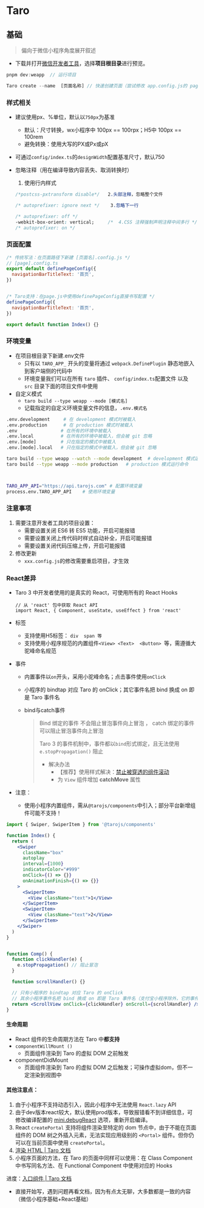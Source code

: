 # Taro



## 基础

> 偏向于微信小程序角度展开叙述

- 下载并打开[微信开发者工具](https://developers.weixin.qq.com/miniprogram/dev/devtools/download.html)，选择**项目根目录**进行预览。

```js
pnpm dev:weapp  // 运行项目

Taro create --name  [页面名称] // 快速创建页面（尝试修改 app.config.js的 pages字段）

```





### 样式相关

- 建议使用px、%单位，默认以`750px`为基准

  - 默认：尺寸转换，wx小程序中 100px == 100rpx；H5中 100px == 100rem
  - 避免转换：使用大写的PX或Px或pX

- 可通过`config/index.ts`的`designWidth`配置基准尺寸，默认750

- 忽略注释（用在编译导致内容丢失、取消转换时）

  1. 使用行内样式

  ```css
  /*postcss-pxtransform disable*/   2.头部注释，忽略整个文件
  
  /* autoprefixer: ignore next */    3.忽略下一行
  
  /* autoprefixer: off */
  -webkit-box-orient: vertical;		/*  4.CSS 注释强制声明注释中间多行 */
  /* autoprefixer: on */
  ```





### 页面配置

```js
/* 传统写法：在页面路径下新建 [页面名].config.js */
// [page].config.ts
export default definePageConfig({
  navigationBarTitleText: '首页',
})


/* Taro支持：在page.js中使用definePageConfig直接书写配置 */
definePageConfig({
  navigationBarTitleText: '首页',
})

export default function Index() {}
```



### 环境变量

- 在项目根目录下新建.env文件
  - 只有以 `TARO_APP_` 开头的变量将通过 `webpack.DefinePlugin` 静态地嵌入到客户端侧的代码中
  - 环境变量我们可以在所有 `taro` 插件、 `config/index.ts`配置文件 以及 `src` 目录下面的项目文件中使用
- 自定义模式
  - `taro build --type weapp --mode [模式名]`
  - 记载指定的自定义环境变量文件的信息，`.env.模式名`

```sh
.env.development     # 在 development 模式时被载入
.env.production      # 在 production 模式时被载入
.env                # 在所有的环境中被载入
.env.local          # 在所有的环境中被载入，但会被 git 忽略
.env.[mode]         # 只在指定的模式中被载入
.env.[mode].local   # 只在指定的模式中被载入，但会被 git 忽略

taro build --type weapp --watch --mode development 	# development 模式运行命令
taro build --type weapp --mode production	# production 模式运行命令



TARO_APP_API="https://api.tarojs.com" # 配置环境变量
process.env.TARO_APP_API	# 使用环境变量
```





### 注意事项

1. 需要注意开发者工具的项目设置：
   - 需要设置关闭 ES6 转 ES5 功能，开启可能报错
   - 需要设置关闭上传代码时样式自动补全，开启可能报错
   - 需要设置关闭代码压缩上传，开启可能报错
2. 修改更新
   - `xxx.config.js`的修改需要重启项目，才生效

















### React差异

- Taro 3 中开发者使用的是真实的 React，可使用所有的 React Hooks

  ```react
  // 从 'react' 包中获取 React API
  import React, { Component, useState, useEffect } from 'react'
  ```

- 标签

  - 支持使用H5标签： `div  span 等`
  - 支持使用小程序规范的内置组件`<View> <Text>  <Button> `等，需遵循大驼峰命名规范

- 事件

  - 内置事件以`on`开头，采用小驼峰命名；点击事件使用`onClick`

  - 小程序的 bindtap 对应 Taro 的 onClick；其它事件名把 bind 换成 on 即是 Taro 事件名

  - bind与catch事件

    > Bind 绑定的事件 不会阻止冒泡事件向上冒泡 ， catch 绑定的事件 可以阻止冒泡事件向上冒泡
    >
    > Taro 3 的事件机制中，事件都以`bind`形式绑定，且无法使用 `e.stopPropagation()` 阻止
    >
    > - 解决办法
    >   - 【推荐】使用样式解决：[禁止被穿透的组件滚动](https://github.com/NervJS/taro/issues/5984#issuecomment-614502302)
    >   - 为 `View` 组件增加 **catchMove** 属性

- 注意：

  - 使用小程序内置组件，需从`@tarojs/components`中引入；部分平台新增组件可能不支持！

```jsx
import { Swiper, SwiperItem } from '@tarojs/components'

function Index() {
  return (
    <Swiper
      className="box"
      autoplay
      interval={1000}
      indicatorColor="#999"
      onClick={() => {}}
      onAnimationFinish={() => {}}
    >
      <SwiperItem>
        <View className="text">1</View>
      </SwiperItem>
      <SwiperItem>
        <View className="text">2</View>
      </SwiperItem>
    </Swiper>
  )
}


function Comp() {
  function clickHandler(e) {
    e.stopPropagation() // 阻止冒泡
  }

  function scrollHandler() {}

  // 只有小程序的 bindtap 对应 Taro 的 onClick
  // 其余小程序事件名把 bind 换成 on 即是 Taro 事件名（支付宝小程序除外，它的事件就是以 on 开头）
  return <ScrollView onClick={clickHandler} onScroll={scrollHandler} />
}
```





#### 生命周期

- React 组件的生命周期方法在 Taro 中**都支持**
- `componentWillMount ()`
  - 页面组件渲染到 Taro 的虚拟 DOM 之前触发
- componentDidMount 
  - 页面组件渲染到 Taro 的虚拟 DOM 之后触发；可操作虚拟dom，但不一定渲染到视图中





#### 其他注意点：

1. 由于小程序不支持动态引入，因此小程序中无法使用 `React.lazy` API
2. 由于dev版本react较大，默认使用prod版本，导致报错看不到详细信息，可修改编译配置的 [mini.debugReact](https://docs.taro.zone/docs/config-detail#minidebugreact) 选项，重新开启编译。
3. React `createPortal` 支持将组件渲染至特定的 dom 节点中，由于不能在页面组件的 DOM 树之外插入元素，无法实现应用级别的 `<Portal>` 组件。但你仍可以在当前页面中使用 `createPortal`。
4. [渲染 HTML | Taro 文档](https://docs.taro.zone/docs/html/)
5. 小程序页面的方法，在 Taro 的页面中同样可以使用：在 Class Component 中书写同名方法、在 Functional Component 中使用对应的 Hooks







进度：[入口组件 | Taro 文档](https://docs.taro.zone/docs/react-entry)

- 直接开始写，遇到问题再看文档，因为有点太无聊，大多数都是一致的内容（微信小程序基础+React基础）







